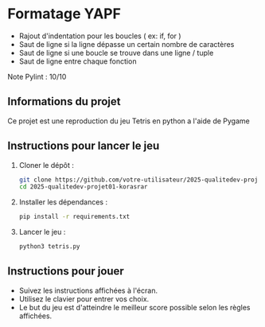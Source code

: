 # Formatage YAPF

- Rajout d'indentation pour les boucles ( ex: if, for )
- Saut de ligne si la ligne dépasse un certain nombre de caractères
- Saut de ligne si une boucle se trouve dans une ligne / tuple
- Saut de ligne entre chaque fonction

Note Pylint : 10/10

## Informations du projet

Ce projet est une reproduction du jeu Tetris en python a l'aide de Pygame

## Instructions pour lancer le jeu

1. Cloner le dépôt :
    ```bash
    git clone https://github.com/votre-utilisateur/2025-qualitedev-projet01-korasrar.git
    cd 2025-qualitedev-projet01-korasrar
    ```
2. Installer les dépendances :
    ```bash
    pip install -r requirements.txt
    ```
3. Lancer le jeu :
    ```bash
    python3 tetris.py
    ```

## Instructions pour jouer

- Suivez les instructions affichées à l'écran.
- Utilisez le clavier pour entrer vos choix.
- Le but du jeu est d'atteindre le meilleur score possible selon les règles affichées.
